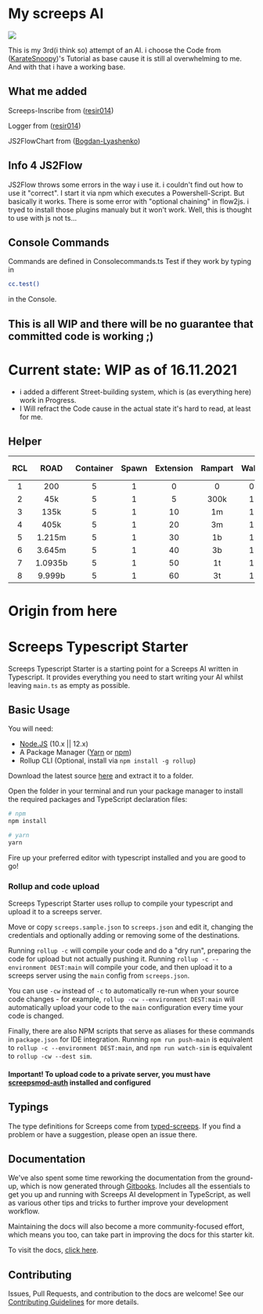 # My screeps AI

![ ](https://screeps.com/images/logotype-animated.svg)

This is my 3rd(i think so) attempt of an AI. i choose the Code from ([KarateSnoopy](https://github.com/KarateSnoopy/LetsPlayScreeps))'s Tutorial as base cause it is still al overwhelming to me. And with that i have a working base.

## What me added

Screeps-Inscribe from ([resir014](https://github.com/resir014/screeps-inscribe))

Logger from ([resir014](https://github.com/resir014/Stonehenge))

JS2FlowChart from ([Bogdan-Lyashenko](https://github.com/Bogdan-Lyashenko/js-code-to-svg-flowchart))

## Info 4 JS2Flow

JS2Flow throws some errors in the way i use it. i couldn't find out how to use it "correct". I start it via npm which executes a Powershell-Script. But basically it works. There is some error with "optional chaining" in flow2js. i tryed to install those plugins manualy but it won't work. Well, this is thought to use with js not ts...

## Console Commands

Commands are defined in Consolecommands.ts
Test if they work by typing in

```bash
cc.test()
```

in the Console.

## This is all WIP and there will be no guarantee that committed code is working ;)

# Current state: WIP as of 16.11.2021

- i added a different Street-building system, which is (as everything here) work in Progress.
- I Will refract the Code cause in the actual state it's hard to read, at least for me.

## Helper

| RCL |  ROAD   | Container | Spawn | Extension | Rampart | Walls | Tower | Storage | Link | Extrakt | Lab | Terminal | Observe | P-Spawn |
| :-: | :-----: | :-------: | :---: | :-------: | :-----: | :---: | :---: | :-----: | :--: | :-----: | :-: | :------: | :-----: | :-----: |
|  1  |   200   |     5     |   1   |     0     |    0    |   0   |   0   |    0    |  0   |    0    |  0  |    0     |    0    |    0    |
|  2  |   45k   |     5     |   1   |     5     |  300k   |   1   |   0   |    0    |  0   |    0    |  0  |    0     |    0    |    0    |
|  3  |  135k   |     5     |   1   |    10     |   1m    |   1   |   1   |    0    |  0   |    0    |  0  |    0     |    0    |    0    |
|  4  |  405k   |     5     |   1   |    20     |   3m    |   1   |   1   |    1    |  0   |    0    |  0  |    0     |    0    |    0    |
|  5  | 1.215m  |     5     |   1   |    30     |   1b    |   1   |   2   |    1    |  2   |    0    |  0  |    0     |    0    |    0    |
|  6  | 3.645m  |     5     |   1   |    40     |   3b    |   1   |   2   |    1    |  3   |    1    |  3  |    1     |    0    |    0    |
|  7  | 1.0935b |     5     |   1   |    50     |   1t    |   1   |   3   |    1    |  4   |    1    |  6  |    1     |    0    |    0    |
|  8  | 9.999b  |     5     |   1   |    60     |   3t    |   1   |   6   |    1    |  6   |    1    | 10  |    1     |    1    |    1    |

# Origin from here

# Screeps Typescript Starter

Screeps Typescript Starter is a starting point for a Screeps AI written in Typescript. It provides everything you need to start writing your AI whilst leaving `main.ts` as empty as possible.

## Basic Usage

You will need:

- [Node.JS](https://nodejs.org/en/download) (10.x || 12.x)
- A Package Manager ([Yarn](https://yarnpkg.com/en/docs/getting-started) or [npm](https://docs.npmjs.com/getting-started/installing-node))
- Rollup CLI (Optional, install via `npm install -g rollup`)

Download the latest source [here](https://github.com/screepers/screeps-typescript-starter/archive/master.zip) and extract it to a folder.

Open the folder in your terminal and run your package manager to install the required packages and TypeScript declaration files:

```bash
# npm
npm install

# yarn
yarn
```

Fire up your preferred editor with typescript installed and you are good to go!

### Rollup and code upload

Screeps Typescript Starter uses rollup to compile your typescript and upload it to a screeps server.

Move or copy `screeps.sample.json` to `screeps.json` and edit it, changing the credentials and optionally adding or removing some of the destinations.

Running `rollup -c` will compile your code and do a "dry run", preparing the code for upload but not actually pushing it. Running `rollup -c --environment DEST:main` will compile your code, and then upload it to a screeps server using the `main` config from `screeps.json`.

You can use `-cw` instead of `-c` to automatically re-run when your source code changes - for example, `rollup -cw --environment DEST:main` will automatically upload your code to the `main` configuration every time your code is changed.

Finally, there are also NPM scripts that serve as aliases for these commands in `package.json` for IDE integration. Running `npm run push-main` is equivalent to `rollup -c --environment DEST:main`, and `npm run watch-sim` is equivalent to `rollup -cw --dest sim`.

#### Important! To upload code to a private server, you must have [screepsmod-auth](https://github.com/ScreepsMods/screepsmod-auth) installed and configured

## Typings

The type definitions for Screeps come from [typed-screeps](https://github.com/screepers/typed-screeps). If you find a problem or have a suggestion, please open an issue there.

## Documentation

We've also spent some time reworking the documentation from the ground-up, which is now generated through [Gitbooks](https://www.gitbook.com/). Includes all the essentials to get you up and running with Screeps AI development in TypeScript, as well as various other tips and tricks to further improve your development workflow.

Maintaining the docs will also become a more community-focused effort, which means you too, can take part in improving the docs for this starter kit.

To visit the docs, [click here](https://screepers.gitbook.io/screeps-typescript-starter/).

## Contributing

Issues, Pull Requests, and contribution to the docs are welcome! See our [Contributing Guidelines](CONTRIBUTING.md) for more details.
